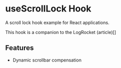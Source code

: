 # useScrollLock Hook

A scroll lock hook example for React applications.

This hook is a companion to the LogRocket (article)[]

## Features

* Dynamic scrollbar compensation
